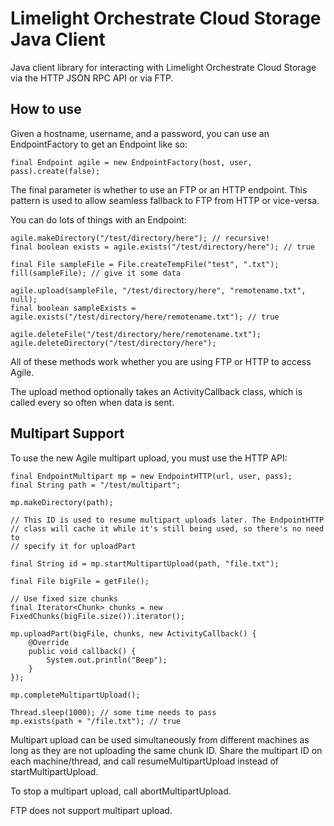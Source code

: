 Limelight Orchestrate Cloud Storage Java Client
======================

Java client library for interacting with Limelight Orchestrate Cloud Storage via the HTTP JSON RPC API or via FTP.

How to use
----------

Given a hostname, username, and a password, you can use an EndpointFactory to get an Endpoint like so:

    final Endpoint agile = new EndpointFactory(host, user, pass).create(false);

The final parameter is whether to use an FTP or an HTTP endpoint. This pattern is used to allow seamless fallback to FTP from HTTP or vice-versa.

You can do lots of things with an Endpoint:

    agile.makeDirectory("/test/directory/here"); // recursive!
    final boolean exists = agile.exists("/test/directory/here"); // true

    final File sampleFile = File.createTempFile("test", ".txt");
    fill(sampleFile); // give it some data

    agile.upload(sampleFile, "/test/directory/here", "remotename.txt", null);
    final boolean sampleExists = agile.exists("/test/directory/here/remotename.txt"); // true

    agile.deleteFile("/test/directory/here/remotename.txt");
    agile.deleteDirectory("/test/directory/here");

All of these methods work whether you are using FTP or HTTP to access Agile.

The upload method optionally takes an ActivityCallback class, which is called every so often when data is sent.

Multipart Support
-----------------

To use the new Agile multipart upload, you must use the HTTP API:

    final EndpointMultipart mp = new EndpointHTTP(url, user, pass);
    final String path = "/test/multipart";

    mp.makeDirectory(path);

    // This ID is used to resume multipart uploads later. The EndpointHTTP
    // class will cache it while it's still being used, so there's no need to
    // specify it for uploadPart

    final String id = mp.startMultipartUpload(path, "file.txt");

    final File bigFile = getFile();

    // Use fixed size chunks
    final Iterator<Chunk> chunks = new FixedChunks(bigFile.size()).iterator();

    mp.uploadPart(bigFile, chunks, new ActivityCallback() {
        @Override
        public void callback() {
            System.out.println("Beep");
        }
    });

    mp.completeMultipartUpload();

    Thread.sleep(1000); // some time needs to pass
    mp.exists(path + "/file.txt"); // true

Multipart upload can be used simultaneously from different machines as long as they are not uploading the same chunk ID. Share the multipart ID on each machine/thread, and call resumeMultipartUpload instead of startMultipartUpload.

To stop a multipart upload, call abortMultipartUpload.

FTP does not support multipart upload.

